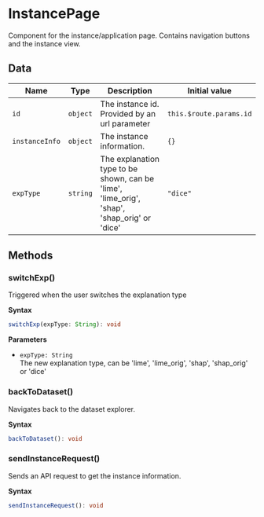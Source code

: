# InstancePage

Component for the instance/application page. Contains navigation buttons and the
instance view.

## Data

| Name           | Type     | Description                                                                                 | Initial value           |
| -------------- | -------- | ------------------------------------------------------------------------------------------- | ----------------------- |
| `id`           | `object` | The instance id. Provided by an url parameter                                               | `this.$route.params.id` |
| `instanceInfo` | `object` | The instance information.                                                                   | `{}`                    |
| `expType`      | `string` | The explanation type to be shown, can be 'lime', 'lime_orig', 'shap', 'shap_orig' or 'dice' | `"dice"`                |

## Methods

### switchExp()

Triggered when the user switches the explanation type

**Syntax**

```typescript
switchExp(expType: String): void
```

**Parameters**

- `expType: String`<br/>
  The new explanation type, can be 'lime', 'lime_orig', 'shap', 'shap_orig' or 'dice'

### backToDataset()

Navigates back to the dataset explorer.

**Syntax**

```typescript
backToDataset(): void
```

### sendInstanceRequest()

Sends an API request to get the instance information.

**Syntax**

```typescript
sendInstanceRequest(): void
```
